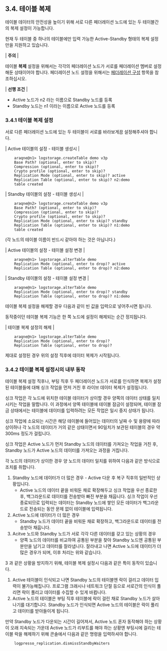 ## 3.4. 테이블 복제 ##

테이블 데이터의 안전성을 높이기 위해 서로 다른 페더레이션 노드에 있는 두 테이블간의 복제 설정이 가능합니다.

현재 두 테이블 중 하나의 테이블에만 입력 가능한 Active-Standby 형태의 복제 설정만을 지원하고 있습니다. 

\| **주의** \|

테이블 **복제** 설정을 위해서는 각각의 페더레이션 노드가 서로를 페더레이션 멤버로 설정해둔 상태이어야
합니다. 페더레이션 노드 설정을 위해서는 [페더레이션 구성](#페더레이션-구성) 항목을 참조하십시오.

\| **선행 조건** \|

* Active 노드가 n2 라는 이름으로 Standby 노드를 등록
* Standby 노드는 n1 이라는 이름으로 Active 노드를 등록 

### 3.4.1 테이블 복제 설정 ###

서로 다른 페더레이션 노드에 있는 두 테이블이 서로를 바라보게끔 설정해주셔야 합니다.

\| Active 테이블의 설정 - 테이블 생성시 \|

~~~~
    araqne@n1> logstorage.createTable demo v3p
    Base Path? (optional, enter to skip)? 
    Compression (optional, enter to skip)? 
    Crypto profile (optional, enter to skip)? 
    Replication Mode (optional, enter to skip)? active
    Replication Table (optional, enter to skip)? n2:demo
    table created
~~~~

\| Standby 테이블의 설정 - 테이블 생성시 \|

~~~~
    araqne@n2> logstorage.createTable demo v3p
    Base Path? (optional, enter to skip)? 
    Compression (optional, enter to skip)? 
    Crypto profile (optional, enter to skip)? 
    Replication Mode (optional, enter to skip)? standby
    Replication Table (optional, enter to skip)? n1:demo
    table created
~~~~

(각 노드의 테이블 이름이 반드시 같아야 하는 것은 아닙니다.)

\| Active 테이블의 설정 - 테이블 설정 변경 \|

~~~~
    araqne@n1> logstorage.alterTable demo
    Replication Mode (optional, enter to drop)? active
    Replication Table (optional, enter to drop)? n2:demo
~~~~

\| Standby 테이블의 설정 - 테이블 설정 변경 \|

~~~~
    araqne@n1> logstorage.alterTable demo
    Replication Mode (optional, enter to drop)? standby
    Replication Table (optional, enter to drop)? n1:demo
~~~~

테이블 복제 설정을 해제할 경우 다음과 같이 빈 값을 입력으로 넣어주시면 됩니다. 

동작중이던 테이블 복제 기능은 한 쪽 노드에 설정이 해제되는 순간 정지됩니다.

\| 테이블 복제 설정의 해제 \|

~~~~
    araqne@n1> logstorage.alterTable demo
    Replication Mode (optional, enter to drop)?
    Replication Table (optional, enter to drop)?
~~~~

제대로 설정된 경우 위의 설정 직후에 데이터 복제가 시작됩니다. 

### 3.4.2 테이블 복제 설정시의 내부 동작 ###

테이블 복제 설정 직후나, 부팅 직후 두 페더레이션 노드가 서로를 인식하면 
복제가 설정된 테이블들에 대해 싱크 작업을 먼저 거친 후 라이브 데이터 복제가 설정됩니다.

싱크 작업은 각 노드에 위치한 테이블 데이터가 상이할 경우 양쪽의 데이터 상태를 
일치시키는 작업을 말합니다. 이 과정에서 양쪽 테이블에 테이블 잠금이 설정되며,
테이블 잠금 상태에서는 테이블에 데이터를 입력하려는 모든 작업은 일시 중지 상태가 됩니다. 

싱크 작업에 소요되는 시간은 해당 테이블에 들어있는 데이터의 날짜 수 및 용량에 따라 상이하나 
각 노드의 데이터가 거의 같은 상태이면서 90일치가 보관된 테이블의 경우 약 300ms 정도가 걸립니다. 

싱크 작업은 Active 노드가 먼저 Standby 노드의 데이터를 가져오는 작업을 거친 후, Standby 노드가 
Active 노드의 데이터를 가져오는 과정을 거칩니다.

각 노드의 데이터가 상이한 경우 양 노드의 데이터 일치를 위하여 다음과 같은 방식으로 조치를 취합니다.

1. Standby 노드에 데이터가 더 많은 경우 - Active 다운 후 복구 직후의 일반적인 상황입니다.
    - Active 노드의 데이터 끝을 비워둔 채로 확장해두고 싱크 작업을 우선 종료한 후, 
      백그라운드로 데이터를 전송받아 빠진 부분을 채웁니다. 싱크 작업이 우선 종료되므로 
      입력되는 데이터는 Standby 노드에 쌓인 모든 데이터가 백그라운드로 전송되는 동안 
      문제 없이 테이블에 입력됩니다. 
2. Active 노드에 데이터가 더 많은 경우
    - Standby 노드가 데이터 끝을 비워둔 채로 확장하고, 백그라운드로 데이터를 전송받아 채웁니다.
3. Acitve 노드와 Standby 노드가 서로 각각 다른 데이터를 갖고 있는 상황의 경우
    - 양쪽 노드의 데이터를 비교하여 공통된 부분을 찾아 Standby 노드엔 공통된 부분만을 남기고
      데이터를 잘라냅니다. 잘라내고 나면 Active 노드에 데이터가 더 많은 경우가 되며, 이후 처리는
      위와 같습니다. 

3 과 같은 상황을 방지하기 위해, 테이블 복제 설정시 다음과 같은 특이 동작이 있습니다. 

1. Active 테이블이 인식되고 나면 Standby 노드의 테이블엔 락이 걸리고 데이터 입력이 불가능해집니다.
   프로그램 크래시나 네트워크 단절 등으로 서로간의 인식이 풀리면 락이 풀리고 데이터를 수집할 수 있게
   바뀝니다. 
2. Active 노드의 테이블은 부팅 직후 테이블에 락이 걸린 채로 Standby 노드가 살아나기를 대기합니다.
   Standby 노드가 인식되면 Active 노드의 테이블은 락이 풀리고 데이터를 받아들이게 됩니다. 

만약 Standby 노드가 다운되는 시간이 길어져서, Active 노드 혼자 동작해야 하는 상황이 오래 지속되는
가운데 Active 노드가 리부트를 해야 하는 상황엔 부팅시에 걸리는 테이블 락을 해제하기 위해 콘솔에서 
다음과 같은 명령을 입력하셔야 합니다.

~~~~
    logpresso_replication.dismissStandbyWaiters
~~~~





